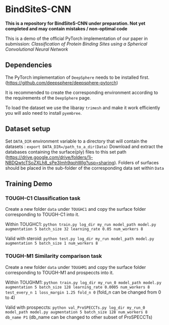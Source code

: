 # BindSiteS-CNN
**This is a repository for  BindSiteS-CNN under preparation. Not yet completed and may contain mistakes / non-optimal code**

This is a demo of the official PyTorch implementation of our paper in submission: *Classification of Protein Binding Sites using a Spherical Convolutional Neural Network*

## Dependencies
The PyTorch implementation of ```DeepSphere``` needs to be installed first. (https://github.com/deepsphere/deepsphere-pytorch)

It is recommended to create the corresponding environment according to the requirements of the ```DeepSphere``` page.

To load the dataset we use the libaray ```trimesh``` and make it work efficiently you will aslo need to install ```pyembree```.

## Dataset setup
Set ```DATA_DIR``` environment variable to a directory that will contain the datasets : ```export DATA_DIR=/path_to_a_dir(Data)```
Download and extract the databases containing the surface(ply) files to this set path (https://drive.google.com/drive/folders/1j-NBDQwtcTSoZXLh8_sPe3Imh9qohWlg?usp=sharing).
Folders of surfaces should be placed in the sub-folder of the corresponding data set within ```Data```

## Training Demo
### TOUGH-C1 Classification task
Create a new folder ```data``` under ```TOUGHC1``` and copy the surface folder corresponding to TOUGH-C1 into it.

Within TOUGHC1: ```python train.py log_dir my_run model_path model.py augmentation 5 batch_size 32 learning_rate 0.05 num_workers 8```

Valid with steroid:  ```python test.py log_dir my_run model_path model.py augmentation 5 batch_size 1 num_workers 8```

### TOUGH-M1 Similarity comparison task
Create a new folder ```data``` under ```TOUGHM1``` and copy the surface folder corresponding to TOUGH-M1 and prospeccts into it.

Within TOUGHM1: ```python train.py log_dir my_run_0 model_path model.py augmentation 5 batch_size 128 learning_rate 0.0005 num_workers 8 test_every_n 1 loss_margin 1.25 fold_n 0```
(fold_n can be changed from 0 to 4)

Valid with prospeccts:  ```python val_ProSPECCTs.py log_dir my_run_0 model_path model.py augmentation 5 batch_size 128 num_workers 8 db_name P1``` 
(db_name can be changed to other subset of ProSPECCTs)
